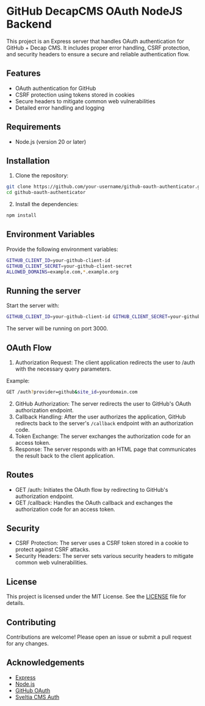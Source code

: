 # GitHub DecapCMS OAuth NodeJS Backend

This project is an Express server that handles OAuth authentication for GitHub + Decap CMS. It includes proper error handling, CSRF protection, and security headers to ensure a secure and reliable authentication flow.

## Features

- OAuth authentication for GitHub
- CSRF protection using tokens stored in cookies
- Secure headers to mitigate common web vulnerabilities
- Detailed error handling and logging

## Requirements

- Node.js (version 20 or later)

## Installation

1. Clone the repository:

```sh
git clone https://github.com/your-username/github-oauth-authenticator.git
cd github-oauth-authenticator
```

2. Install the dependencies:

```sh
npm install
```

## Environment Variables

Provide the following environment variables:

```sh
GITHUB_CLIENT_ID=your-github-client-id
GITHUB_CLIENT_SECRET=your-github-client-secret
ALLOWED_DOMAINS=example.com,*.example.org
```

## Running the server

Start the server with:

```sh
GITHUB_CLIENT_ID=your-github-client-id GITHUB_CLIENT_SECRET=your-github-client-secret ALLOWED_DOMAINS=example.com,*.example.org npm start
```

The server will be running on port 3000.

## OAuth Flow

1. Authorization Request: The client application redirects the user to /auth with the necessary query parameters.

Example:

```sh
GET /auth?provider=github&site_id=yourdomain.com
```

2. GitHub Authorization: The server redirects the user to GitHub's OAuth authorization endpoint.
3. Callback Handling: After the user authorizes the application, GitHub redirects back to the server's `/callback` endpoint with an authorization code.
4. Token Exchange: The server exchanges the authorization code for an access token.
5. Response: The server responds with an HTML page that communicates the result back to the client application.

## Routes

- GET /auth: Initiates the OAuth flow by redirecting to GitHub's authorization endpoint.
- GET /callback: Handles the OAuth callback and exchanges the authorization code for an access token.

## Security

- CSRF Protection: The server uses a CSRF token stored in a cookie to protect against CSRF attacks.
- Security Headers: The server sets various security headers to mitigate common web vulnerabilities.

## License

This project is licensed under the MIT License. See the [LICENSE](./LICENSE) file for details.

## Contributing

Contributions are welcome! Please open an issue or submit a pull request for any changes.

## Acknowledgements

- [Express](https://expressjs.com/)
- [Node.js](https://nodejs.org/)
- [GitHub OAuth](https://docs.github.com/en/apps/oauth-apps/building-oauth-apps/authorizing-oauth-apps)
- [Sveltia CMS Auth](https://github.com/sveltia/sveltia-cms-auth)